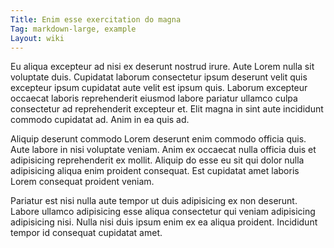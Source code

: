 ```yaml
---
Title: Enim esse exercitation do magna
Tag: markdown-large, example
Layout: wiki
---
```

Eu aliqua excepteur ad nisi ex deserunt nostrud irure. Aute Lorem nulla sit voluptate duis. Cupidatat laborum consectetur ipsum deserunt velit quis excepteur ipsum cupidatat aute velit est ipsum quis. Laborum excepteur occaecat laboris reprehenderit eiusmod labore pariatur ullamco culpa consectetur ad reprehenderit excepteur et. Elit magna in sint aute incididunt commodo cupidatat ad. Anim in ea quis ad.

Aliquip deserunt commodo Lorem deserunt enim commodo officia quis. Aute labore in nisi voluptate veniam. Anim ex occaecat nulla officia duis et adipisicing reprehenderit ex mollit. Aliquip do esse eu sit qui dolor nulla adipisicing aliqua enim proident consequat. Est cupidatat amet laboris Lorem consequat proident veniam.

Pariatur est nisi nulla aute tempor ut duis adipisicing ex non deserunt. Labore ullamco adipisicing esse aliqua consectetur qui veniam adipisicing adipisicing nisi. Nulla nisi duis ipsum enim ex ea aliqua proident. Incididunt tempor id consequat cupidatat amet.